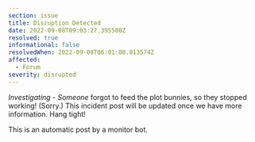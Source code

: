 ```yaml
---
section: issue
title: Disruption Detected
date: 2022-09-08T09:03:27.395500Z
resolved: true
informational: false
resolvedWhen: 2022-09-08T06:01:08.813574Z
affected:
  - Forum
severity: disrupted
---
```

*Investigating* - _Someone_ forgot to feed the plot bunnies, so they stopped working! (Sorry.) This incident post will be updated once we have more information. Hang tight!

This is an automatic post by a monitor bot.
        